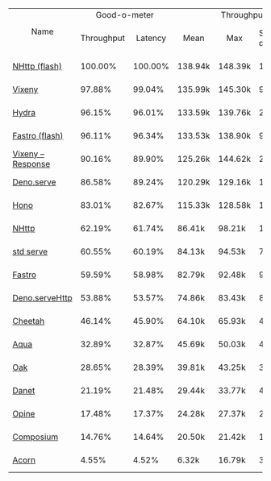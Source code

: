 <table>
<tr>
    <td align="center" rowspan="2">Name</td>
    <td align="center" colspan="2">Good-o-meter</td>
    <td align="center" colspan="4">Throughput (rps)</td>
    <td align="center" colspan="3">Latency (ms)</td>
</tr>
<tr>
    <!-- still Name -->
    <td align="center">Throughput</td>
    <td align="center">Latency</td>
    <td align="center">Mean</td>
    <td align="center">Max</td>
    <td align="center">Standard deviation</td>
    <td align="center">Size per second</td>
    <td align="center">Avg</td>
    <td align="center">Min</td>
    <td align="center">Max</td>
</tr><tr>
    <td><a href="./nhttp_flash.ts.md">NHttp (flash)</a></td>
    <td>100.00%</td>
    <td>100.00%</td>
    <td>138.94k</td>
    <td>148.39k</td>
    <td>12.36k</td>
    <td>2.42 MiB</td>
    <td>0.45</td>
    <td>0.36</td>
    <td>1.24</td>
</tr>
<tr>
    <td><a href="./vixeny.ts.md">Vixeny</a></td>
    <td>97.88%</td>
    <td>99.04%</td>
    <td>135.99k</td>
    <td>145.30k</td>
    <td>9.92k</td>
    <td>2.40 MiB</td>
    <td>0.46</td>
    <td>0.37</td>
    <td>1.37</td>
</tr>
<tr>
    <td><a href="./hydra.ts.md">Hydra</a></td>
    <td>96.15%</td>
    <td>96.01%</td>
    <td>133.59k</td>
    <td>139.76k</td>
    <td>25.15k</td>
    <td>2.33 MiB</td>
    <td>0.47</td>
    <td>0.38</td>
    <td>1.09</td>
</tr>
<tr>
    <td><a href="./fastro_flash.ts.md">Fastro (flash)</a></td>
    <td>96.11%</td>
    <td>96.34%</td>
    <td>133.53k</td>
    <td>138.90k</td>
    <td>9.12k</td>
    <td>2.33 MiB</td>
    <td>0.47</td>
    <td>0.38</td>
    <td>1.18</td>
</tr>
<tr>
    <td><a href="./vixeny_response.ts.md">Vixeny – Response</a></td>
    <td>90.16%</td>
    <td>89.90%</td>
    <td>125.26k</td>
    <td>144.62k</td>
    <td>27.75k</td>
    <td>2.18 MiB</td>
    <td>0.51</td>
    <td>0.36</td>
    <td>1.80</td>
</tr>
<tr>
    <td><a href="./deno_serve.ts.md">Deno.serve</a></td>
    <td>86.58%</td>
    <td>89.24%</td>
    <td>120.29k</td>
    <td>129.16k</td>
    <td>14.13k</td>
    <td>2.17 MiB</td>
    <td>0.51</td>
    <td>0.41</td>
    <td>1.32</td>
</tr>
<tr>
    <td><a href="./hono.ts.md">Hono</a></td>
    <td>83.01%</td>
    <td>82.67%</td>
    <td>115.33k</td>
    <td>128.58k</td>
    <td>14.32k</td>
    <td>2.00 MiB</td>
    <td>0.55</td>
    <td>0.42</td>
    <td>3.17</td>
</tr>
<tr>
    <td><a href="./nhttp.ts.md">NHttp</a></td>
    <td>62.19%</td>
    <td>61.74%</td>
    <td>86.41k</td>
    <td>98.21k</td>
    <td>12.48k</td>
    <td>1.51 MiB</td>
    <td>0.74</td>
    <td>0.54</td>
    <td>3.29</td>
</tr>
<tr>
    <td><a href="./deno_std_serve.ts.md">std serve</a></td>
    <td>60.55%</td>
    <td>60.19%</td>
    <td>84.13k</td>
    <td>94.53k</td>
    <td>7.84k</td>
    <td>1.47 MiB</td>
    <td>0.76</td>
    <td>0.47</td>
    <td>3.18</td>
</tr>
<tr>
    <td><a href="./fastro.ts.md">Fastro</a></td>
    <td>59.59%</td>
    <td>58.98%</td>
    <td>82.79k</td>
    <td>92.48k</td>
    <td>9.05k</td>
    <td>1.44 MiB</td>
    <td>0.77</td>
    <td>0.40</td>
    <td>3.67</td>
</tr>
<tr>
    <td><a href="./deno_serveHttp.ts.md">Deno.serveHttp</a></td>
    <td>53.88%</td>
    <td>53.57%</td>
    <td>74.86k</td>
    <td>83.43k</td>
    <td>8.30k</td>
    <td>1.31 MiB</td>
    <td>0.85</td>
    <td>0.54</td>
    <td>3.47</td>
</tr>
<tr>
    <td><a href="./cheetah.ts.md">Cheetah</a></td>
    <td>46.14%</td>
    <td>45.90%</td>
    <td>64.10k</td>
    <td>65.93k</td>
    <td>4.53k</td>
    <td>1.12 MiB</td>
    <td>0.99</td>
    <td>0.70</td>
    <td>1.86</td>
</tr>
<tr>
    <td><a href="./aqua.ts.md">Aqua</a></td>
    <td>32.89%</td>
    <td>32.87%</td>
    <td>45.69k</td>
    <td>50.03k</td>
    <td>4.18k</td>
    <td>0.80 MiB</td>
    <td>1.38</td>
    <td>0.64</td>
    <td>4.54</td>
</tr>
<tr>
    <td><a href="./oak.ts.md">Oak</a></td>
    <td>28.65%</td>
    <td>28.39%</td>
    <td>39.81k</td>
    <td>43.25k</td>
    <td>3.88k</td>
    <td>0.69 MiB</td>
    <td>1.60</td>
    <td>0.68</td>
    <td>4.93</td>
</tr>
<tr>
    <td><a href="./danet.ts.md">Danet</a></td>
    <td>21.19%</td>
    <td>21.48%</td>
    <td>29.44k</td>
    <td>33.77k</td>
    <td>4.84k</td>
    <td>0.53 MiB</td>
    <td>2.12</td>
    <td>0.70</td>
    <td>6.49</td>
</tr>
<tr>
    <td><a href="./opine.ts.md">Opine</a></td>
    <td>17.48%</td>
    <td>17.37%</td>
    <td>24.28k</td>
    <td>27.37k</td>
    <td>2.09k</td>
    <td>0.43 MiB</td>
    <td>2.62</td>
    <td>1.00</td>
    <td>6.94</td>
</tr>
<tr>
    <td><a href="./composium.ts.md">Composium</a></td>
    <td>14.76%</td>
    <td>14.64%</td>
    <td>20.50k</td>
    <td>21.42k</td>
    <td>1.34k</td>
    <td>0.36 MiB</td>
    <td>3.11</td>
    <td>1.40</td>
    <td>6.25</td>
</tr>
<tr>
    <td><a href="./acorn.ts.md">Acorn</a></td>
    <td>4.55%</td>
    <td>4.52%</td>
    <td>6.32k</td>
    <td>16.79k</td>
    <td>3.11k</td>
    <td>0.11 MiB</td>
    <td>10.05</td>
    <td>4.98</td>
    <td>19.81</td>
</tr>
</table>